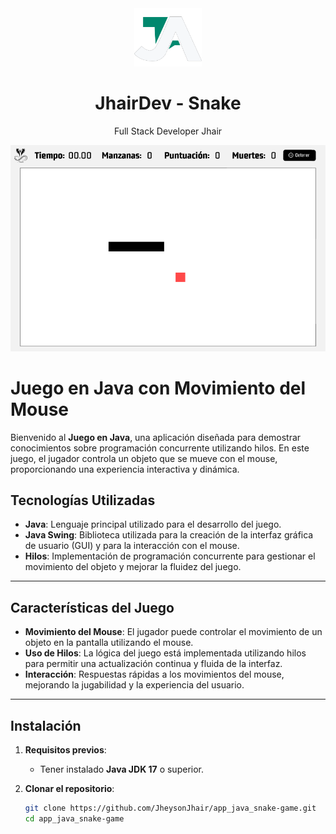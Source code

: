 <div align="center">
    <a href="https://github.com/JheysonJhair/app_java_snake-game">
      <img src="public/Logo.png" width="108px" />
    </a>
    <h1>JhairDev - Snake</h1>
    <p align="center">
        Full Stack Developer Jhair
    </p>
</div>

![Preview](public/previeww.png)

# Juego en Java con Movimiento del Mouse

Bienvenido al **Juego en Java**, una aplicación diseñada para demostrar conocimientos sobre programación concurrente utilizando hilos. En este juego, el jugador controla un objeto que se mueve con el mouse, proporcionando una experiencia interactiva y dinámica.

## Tecnologías Utilizadas

- **Java**: Lenguaje principal utilizado para el desarrollo del juego.
- **Java Swing**: Biblioteca utilizada para la creación de la interfaz gráfica de usuario (GUI) y para la interacción con el mouse.
- **Hilos**: Implementación de programación concurrente para gestionar el movimiento del objeto y mejorar la fluidez del juego.

---

## Características del Juego

- **Movimiento del Mouse**: El jugador puede controlar el movimiento de un objeto en la pantalla utilizando el mouse.
- **Uso de Hilos**: La lógica del juego está implementada utilizando hilos para permitir una actualización continua y fluida de la interfaz.
- **Interacción**: Respuestas rápidas a los movimientos del mouse, mejorando la jugabilidad y la experiencia del usuario.

---

## Instalación

1. **Requisitos previos**:
   - Tener instalado **Java JDK 17** o superior.

2. **Clonar el repositorio**:
   ```bash
   git clone https://github.com/JheysonJhair/app_java_snake-game.git
   cd app_java_snake-game
